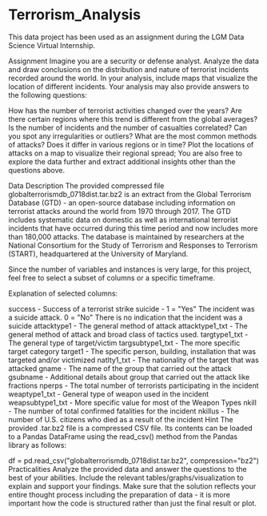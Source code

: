 # Terrorism_Analysis

This data project has been used as an assignment during the LGM Data Science Virtual Internship.

Assignment
Imagine you are a security or defense analyst. Analyze the data and draw conclusions on the distribution and nature of terrorist incidents recorded around the world. In your analysis, include maps that visualize the location of different incidents. Your analysis may also provide answers to the following questions:

How has the number of terrorist activities changed over the years? Are there certain regions where this trend is different from the global averages?
Is the number of incidents and the number of casualties correlated? Can you spot any irregularities or outliers?
What are the most common methods of attacks? Does it differ in various regions or in time?
Plot the locations of attacks on a map to visualize their regional spread;
You are also free to explore the data further and extract additional insights other than the questions above.

Data Description
The provided compressed file globalterrorismdb_0718dist.tar.bz2 is an extract from the Global Terrorism Database (GTD) - an open-source database including information on terrorist attacks around the world from 1970 through 2017. The GTD includes systematic data on domestic as well as international terrorist incidents that have occurred during this time period and now includes more than 180,000 attacks. The database is maintained by researchers at the National Consortium for the Study of Terrorism and Responses to Terrorism (START), headquartered at the University of Maryland.

Since the number of variables and instances is very large, for this project, feel free to select a subset of columns or a specific timeframe.

Explanation of selected columns:

success - Success of a terrorist strike
suicide - 1 = "Yes" The incident was a suicide attack. 0 = "No" There is no indication that the incident was a suicide
attacktype1 - The general method of attack
attacktype1_txt - The general method of attack and broad class of tactics used.
targtype1_txt - The general type of target/victim
targsubtype1_txt - The more specific target category
target1 - The specific person, building, installation that was targeted and/or victimized
natlty1_txt - The nationality of the target that was attacked
gname - The name of the group that carried out the attack
gsubname - Additional details about group that carried out the attack like fractions
nperps - The total number of terrorists participating in the incident
weaptype1_txt - General type of weapon used in the incident
weapsubtype1_txt - More specific value for most of the Weapon Types
nkill - The number of total confirmed fatalities for the incident
nkillus - The number of U.S. citizens who died as a result of the incident
Hint The provided .tar.bz2 file is a compressed CSV file. Its contents can be loaded to a Pandas DataFrame using the read_csv() method from the Pandas library as follows:

df = pd.read_csv("globalterrorismdb_0718dist.tar.bz2", compression="bz2")
Practicalities
Analyze the provided data and answer the questions to the best of your abilities. Include the relevant tables/graphs/visualization to explain and support your findings. Make sure that the solution reflects your entire thought process including the preparation of data - it is more important how the code is structured rather than just the final result or plot. 
